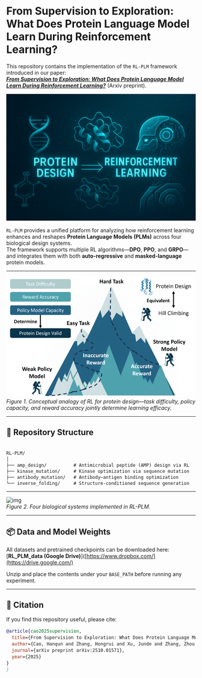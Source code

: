 # From Supervision to Exploration: What Does Protein Language Model Learn During Reinforcement Learning?

This repository contains the implementation of the `RL-PLM` framework introduced in our paper:  
**[*From Supervision to Exploration: What Does Protein Language Model Learn During Reinforcement Learning?*](https://arxiv.org/abs/2510.01571)** (Arxiv preprint).

![img](imgs/intro.png)

`RL-PLM` provides a unified platform for analyzing how reinforcement learning enhances and reshapes **Protein Language Models (PLMs)** across four biological design systems.  
The framework supports multiple RL algorithms—**DPO**, **PPO**, and **GRPO**—and integrates them with both **auto-regressive** and **masked-language** protein models.

---

![img](imgs/poc.png)  
*Figure 1. Conceptual analogy of RL for protein design—task difficulty, policy capacity, and reward accuracy jointly determine learning efficacy.*

---

## 📂 Repository Structure

```

RL-PLM/
│
├── amp_design/          # Antimicrobial peptide (AMP) design via RL
├── kinase_mutation/     # Kinase optimization via sequence mutation
├── antibody_mutation/   # Antibody–antigen binding optimization
└── inverse_folding/     # Structure-conditioned sequence generation
````

---

![img](imgs/main.png)  
*Figure 2. Four biological systems implemented in RL-PLM.*

---

## 📦 Data and Model Weights

All datasets and pretrained checkpoints can be downloaded here:  
[**RL_PLM_data (Google Drive)**]([https://www.dropbox.com/](https://drive.google.com/)

Unzip and place the contents under your `BASE_PATH` before running any experiment.

---

## 🧬 Citation

If you find this repository useful, please cite:

```bibtex
@article{cao2025supervision,
  title={From Supervision to Exploration: What Does Protein Language Model Learn During Reinforcement Learning?},
  author={Cao, Hanqun and Zhang, Hongrui and Xu, Junde and Zhang, Zhou and Shen, Lingdong and Sun, Minghao and Liu, Ge and Xu, Jinbo and Li, Wu-Jun and Ni, Jinren and others},
  journal={arXiv preprint arXiv:2510.01571},
  year={2025}
}
}
```

